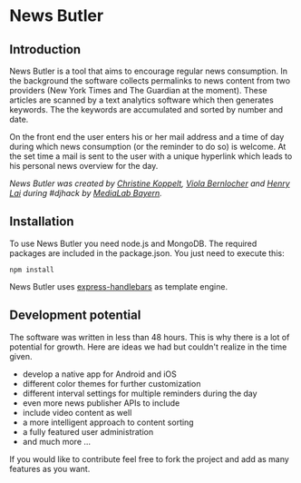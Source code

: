 # News Butler

## Introduction

News Butler is a tool that aims to encourage regular news consumption. In the background the software collects permalinks to news content from two providers (New York Times and The Guardian at the moment). These articles are scanned by a text analytics software which then generates keywords. The the keywords are accumulated and sorted by number and date.

On the front end the user enters his or her mail address and a time of day during which news consumption (or the reminder to do so) is welcome. At the set time a mail is sent to the user with a unique hyperlink which leads to his personal news overview for the day.

*News Butler was created by [Christine Koppelt](https://twitter.com/ckoppelt), [Viola Bernlocher](https://twitter.com/VBernlocher) and [Henry Lai](https://twitter.com/madd4mon) during #djhack by [MediaLab Bayern](http://medialab-bayern.de/).*

## Installation

To use News Butler you need node.js and MongoDB. The required packages are included in the package.json. You just need to execute this:

```
npm install
```

News Butler uses [express-handlebars](https://github.com/ericf/express-handlebars) as template engine.

## Development potential

The software was written in less than 48 hours. This is why there is a lot of potential for growth. Here are ideas we had but couldn't realize in the time given.

* develop a native app for Android and iOS
* different color themes for further customization
* different interval settings for multiple reminders during the day
* even more news publisher APIs to include
* include video content as well
* a more intelligent approach to content sorting
* a fully featured user administration
* and much more ...

If you would like to contribute feel free to fork the project and add as many features as you want.
